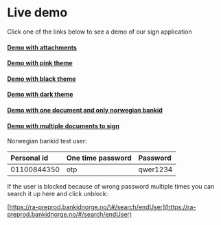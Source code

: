 # Live demo

Click one of the links below to see a demo of our sign application

#### [Demo with attachments](https://signretestnotest.azurewebsites.net/IdfySign?redir=donot_redirect&attachment=show_accept)

#### [Demo with pink theme](https://signretestnotest.azurewebsites.net/IdfySign?redir=donot_redirect&attachment=show_accept&theme=pink)

#### [Demo with black theme](https://signretestnotest.azurewebsites.net/IdfySign?redir=donot_redirect&theme=black)

#### [Demo with dark theme](https://signretestnotest.azurewebsites.net/IdfySign?redir=donot_redirect&attachment=show_accept&theme=dark)

#### [Demo with one document and only norwegian bankid](https://signretestnotest.azurewebsites.net/IdfySign?redir=donot_redirect&signatureMethod=no_bankid)

#### [Demo with multiple documents to sign](https://signretestnotest.azurewebsites.net/IdfySign?redir=donot_redirect&attachment=sign)

Norwegian bankid test user:

| Personal id | One time password | Password |
| :--- | :--- | :--- |
| 01100844350 | otp | qwer1234 |

If the user is blocked because of wrong password multiple times you can search it up here and click unblock:

[https://ra-preprod.bankidnorge.no/\#/search/endUser](https://ra-preprod.bankidnorge.no/#/search/endUser)

